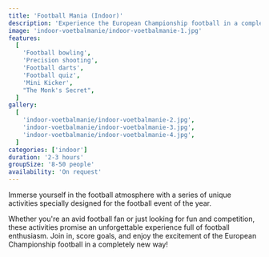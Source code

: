 ```yaml
---
title: 'Football Mania (Indoor)'
description: 'Experience the European Championship football in a completely new way with our specially developed activity'
image: 'indoor-voetbalmanie/indoor-voetbalmanie-1.jpg'
features:
  [
    'Football bowling',
    'Precision shooting',
    'Football darts',
    'Football quiz',
    'Mini Kicker',
    "The Monk's Secret",
  ]
gallery:
  [
    'indoor-voetbalmanie/indoor-voetbalmanie-2.jpg',
    'indoor-voetbalmanie/indoor-voetbalmanie-3.jpg',
    'indoor-voetbalmanie/indoor-voetbalmanie-4.jpg',
  ]
categories: ['indoor']
duration: '2-3 hours'
groupSize: '8-50 people'
availability: 'On request'
---
```


Immerse yourself in the football atmosphere with a series of unique activities specially designed for the football event of the year.

Whether you're an avid football fan or just looking for fun and competition, these activities promise an unforgettable experience full of football enthusiasm. Join in, score goals, and enjoy the excitement of the European Championship football in a completely new way!
